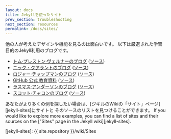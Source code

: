 ```yaml
---
layout: docs
title: Jekyllを使ったサイト
prev_section: troubleshooting
next_section: resources
permalink: /docs/sites/
---
```


<!--original
---
layout: docs
title: Sites using Jekyll
prev_section: troubleshooting
next_section: resources
permalink: /docs/sites/
---
-->

他の人が考えたデザインや機能を見るのは面白いです。
以下は厳選された学習目的のJekyll利用のブログです。

<!--original
It’s interesting to see what designs and features others have come up
with. Below are some Jekyll-powered blogs which were hand-picked for
learning purposes.
-->

- [トム·プレストン·ヴェルナーのブログ](http://tom.preston-werner.com/)
    ([ソース](https://github.com/mojombo/mojombo.github.io))
- [ニック・クアラントのブログ](http://quaran.to/)
    ([ソース](https://github.com/qrush/qrush.github.com))
- [ロジャー·チャップマンのブログ](http://rogchap.com/)
    ([ソース](https://github.com/rogchap/rogchap.github.com))
- [GitHub 公式 教育資料](http://teach.github.com)
    ([ソース](https://github.com/github/teach.github.com))
- [ラスマス·アンダーソンのブログ](http://rsms.me/)
    ([ソース](https://github.com/rsms/rsms.github.com))
- [スコット·チャコンのブログ](http://schacon.github.com)
    ([ソース](https://github.com/schacon/schacon.github.com))

<!--original
- [Tom Preston-Werner](http://tom.preston-werner.com/)
    ([source](https://github.com/mojombo/mojombo.github.io))
- [Nick Quaranto](http://quaran.to/)
    ([source](https://github.com/qrush/qrush.github.com))
- [Roger Chapman](http://rogchap.com/)
    ([source](https://github.com/rogchap/rogchap.github.com))
- [GitHub Official Teaching Materials](http://teach.github.com)
    ([source](https://github.com/github/teach.github.com))
- [Rasmus Andersson](http://rsms.me/)
    ([source](https://github.com/rsms/rsms.github.com))
- [Scott Chacon](http://schacon.github.com)
    ([source](https://github.com/schacon/schacon.github.com))
-->

あなたがより多くの例を探したい場合は、[ジキルのWikiの「サイト」ページ][jekyll-sites]にサイトと
そのソースのリストを見つけることができます。
If you would like to explore more examples, you can find a list of sites
and their sources on the ["Sites" page in the Jekyll wiki][jekyll-sites].

<!--original
If you would like to explore more examples, you can find a list of sites
and their sources on the ["Sites" page in the Jekyll wiki][jekyll-sites].
-->

[jekyll-sites]: {{ site.repository }}/wiki/Sites

<!--original
[jekyll-sites]: {{ site.repository }}/wiki/Sites
-->

